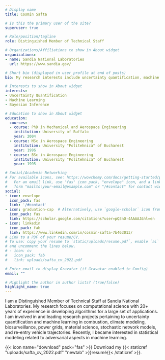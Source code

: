 ```yaml
---
# Display name
title: Cosmin Safta

# Is this the primary user of the site?
superuser: true

# Role/position/tagline
role: Distinguished Member of Technical Staff

# Organizations/Affiliations to show in About widget
organizations:
- name: Sandia National Laboratories
  url: https://www.sandia.gov/

# Short bio (displayed in user profile at end of posts)
bio: My research interests include uncertainty quantification, machine learning, and statistics.

# Interests to show in About widget
interests:
- Uncertainty Quantification
- Machine Learning 
- Bayesian Inference

# Education to show in About widget
education:
  courses:
  - course: PhD in Mechanical and Aerospace Engineering
    institution: University of Buffalo
    year: 2004
  - course: MSc in Aerospace Engineering 
    institution: University "Politehnica" of Bucharest
    year: 1996
  - course: BSc in Aerospace Engineering 
    institution: University "Politehnica" of Bucharest
    year: 1995

# Social/Academic Networking
# For available icons, see: https://wowchemy.com/docs/getting-started/page-builder/#icons
#   For an email link, use "fas" icon pack, "envelope" icon, and a link in the
#   form "mailto:your-email@example.com" or "/#contact" for contact widget.
social:
- icon: envelope
  icon_pack: fas
  link: '/#contact'
- icon: graduation-cap  # Alternatively, use `google-scholar` icon from `ai` icon pack
  icon_pack: fas
  link: https://scholar.google.com/citations?user=pQ3nO-4AAAAJ&hl=en
- icon: linkedin
  icon_pack: fab
  link: https://www.linkedin.com/in/cosmin-safta-7b463013/
# Link to a PDF of your resume/CV.
# To use: copy your resume to `static/uploads/resume.pdf`, enable `ai` icons in `params.toml`, 
# and uncomment the lines below.
# - icon: cv
#   icon_pack: fab
#   link: uploads/safta_cv_2022.pdf

# Enter email to display Gravatar (if Gravatar enabled in Config)
email: ""

# Highlight the author in author lists? (true/false)
highlight_name: true
---
```


I am a Distinguished Member of Technical Staff at Sandia National Laboratories. My research focuses on computational science with 20+ years of experience in developing algorithms for a large set of applications. I am involved in and leading research projects pertaining to uncertainty quantification and machine learning in combustion, climate modeling, biosurveillance, power grids, material science, stochastic network models, and re-entry vehicle trajectories. Recently, I became interested in statistical modeling related to adversarial aspects in machine learning.

{{< icon name="download" pack="fas" >}} Download my {{< staticref "uploads/safta_cv_2022.pdf" "newtab" >}}resumé{{< /staticref >}}.
